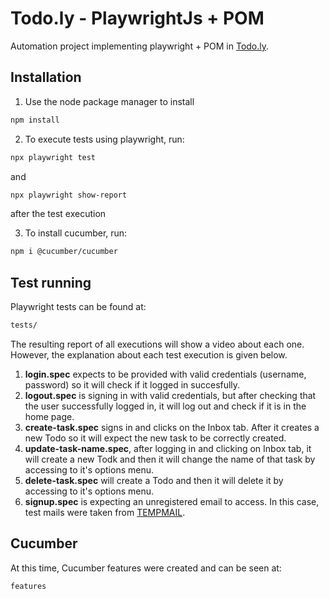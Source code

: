 # Todo.ly - PlaywrightJs + POM

Automation project implementing playwright + POM in [Todo.ly](https://todo.ly).

## Installation

1. Use the node package manager to install

```bash
npm install
```

2. To execute tests using playwright, run:

```bash
npx playwright test
```
and

```bash
npx playwright show-report
```

after the test execution

3. To install cucumber, run:

```bash
npm i @cucumber/cucumber
```

## Test running

Playwright tests can be found at:
```bash
tests/
```
The resulting report of all executions will show a video about each one. However, the explanation about each test execution is given below.

1. **login.spec** expects to be provided with valid credentials (username, password) so it will check if it logged in succesfully.
2. **logout.spec** is signing in with valid credentials, but after checking that the user successfully logged in, it will log out and check if it is in the home page.
3. **create-task.spec** signs in and clicks on the Inbox tab. After it creates a new Todo so it will expect the new task to be correctly created.
4. **update-task-name.spec**, after logging in and clicking on Inbox tab, it will create a new Todk and then it will change the name of that task by accessing to it's options menu.
5. **delete-task.spec** will create a Todo and then it will delete it by accessing to it's options menu.
6. **signup.spec** is expecting an unregistered email to access. In this case, test mails were taken from [TEMPMAIL](https://temp-mail.org/es/).

## Cucumber

At this time, Cucumber features were created and can be seen at:

```bash
features
```
